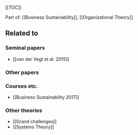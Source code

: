 [[_TOC_]]

Part of: [[Business Sustainability]], [[Organizational Theory]]

## Related to

### Seminal papers
* [[van der Vegt et al. 2015]]

### Other papers

### Courses etc.
* [[Business Sustainability 2017]]

### Other theories
* [[Grand challenges]]
* [[Systems Theory]]